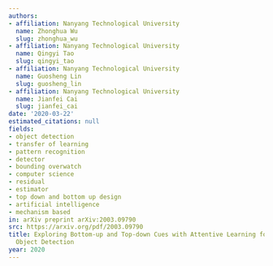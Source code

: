 ```yaml
---
authors:
- affiliation: Nanyang Technological University
  name: Zhonghua Wu
  slug: zhonghua_wu
- affiliation: Nanyang Technological University
  name: Qingyi Tao
  slug: qingyi_tao
- affiliation: Nanyang Technological University
  name: Guosheng Lin
  slug: guosheng_lin
- affiliation: Nanyang Technological University
  name: Jianfei Cai
  slug: jianfei_cai
date: '2020-03-22'
estimated_citations: null
fields:
- object detection
- transfer of learning
- pattern recognition
- detector
- bounding overwatch
- computer science
- residual
- estimator
- top down and bottom up design
- artificial intelligence
- mechanism based
in: arXiv preprint arXiv:2003.09790
src: https://arxiv.org/pdf/2003.09790
title: Exploring Bottom-up and Top-down Cues with Attentive Learning for Webly Supervised
  Object Detection
year: 2020
---
```

